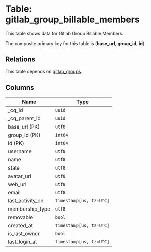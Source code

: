 # Table: gitlab_group_billable_members

This table shows data for Gitlab Group Billable Members.

The composite primary key for this table is (**base_url**, **group_id**, **id**).

## Relations

This table depends on [gitlab_groups](gitlab_groups.md).

## Columns

| Name          | Type          |
| ------------- | ------------- |
|_cq_id|`uuid`|
|_cq_parent_id|`uuid`|
|base_url (PK)|`utf8`|
|group_id (PK)|`int64`|
|id (PK)|`int64`|
|username|`utf8`|
|name|`utf8`|
|state|`utf8`|
|avatar_url|`utf8`|
|web_url|`utf8`|
|email|`utf8`|
|last_activity_on|`timestamp[us, tz=UTC]`|
|membership_type|`utf8`|
|removable|`bool`|
|created_at|`timestamp[us, tz=UTC]`|
|is_last_owner|`bool`|
|last_login_at|`timestamp[us, tz=UTC]`|